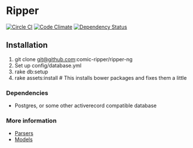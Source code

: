 # Ripper
[![Circle CI](https://circleci.com/gh/comic-ripper/ripper-ng.svg?style=svg&circle-token=2a4361366c8563961a5f86f5812276f6d0cc03a2)](https://circleci.com/gh/comic-ripper/ripper-ng)
[![Code Climate](https://codeclimate.com/github/comic-ripper/ripper-ng/badges/gpa.svg)](https://codeclimate.com/github/comic-ripper/ripper-ng)
[![Dependency Status](https://gemnasium.com/comic-ripper/ripper-ng.svg)](https://gemnasium.com/comic-ripper/ripper-ng)

## Installation
 1. git clone git@github.com:comic-ripper/ripper-ng
 2. Set up config/database.yml
 3. rake db:setup
 4. rake assets:install # This installs bower packages and fixes them a little

### Dependencies
 * Postgres, or some other activerecord compatible database

### More information
* [Parsers](docs/parsers.md)
* [Models](docs/comic_models.md)
